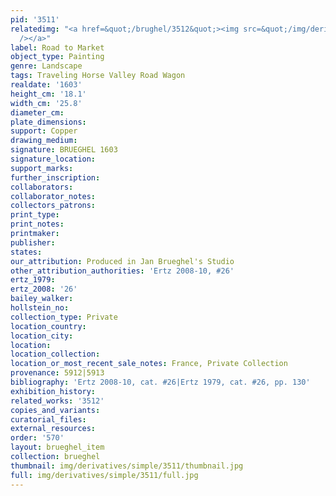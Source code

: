 ```yaml
---
pid: '3511'
relatedimg: "<a href=&quot;/brughel/3512&quot;><img src=&quot;/img/derivatives/simple/3512/thumbnail.jpg&quot;
  /></a>"
label: Road to Market
object_type: Painting
genre: Landscape
tags: Traveling Horse Valley Road Wagon
realdate: '1603'
height_cm: '18.1'
width_cm: '25.8'
diameter_cm: 
plate_dimensions: 
support: Copper
drawing_medium: 
signature: BRUEGHEL 1603
signature_location: 
support_marks: 
further_inscription: 
collaborators: 
collaborator_notes: 
collectors_patrons: 
print_type: 
print_notes: 
printmaker: 
publisher: 
states: 
our_attribution: Produced in Jan Brueghel's Studio
other_attribution_authorities: 'Ertz 2008-10, #26'
ertz_1979: 
ertz_2008: '26'
bailey_walker: 
hollstein_no: 
collection_type: Private
location_country: 
location_city: 
location: 
location_collection: 
location_or_most_recent_sale_notes: France, Private Collection
provenance: 5912|5913
bibliography: 'Ertz 2008-10, cat. #26|Ertz 1979, cat. #26, pp. 130'
exhibition_history: 
related_works: '3512'
copies_and_variants: 
curatorial_files: 
external_resources: 
order: '570'
layout: brueghel_item
collection: brueghel
thumbnail: img/derivatives/simple/3511/thumbnail.jpg
full: img/derivatives/simple/3511/full.jpg
---
```

